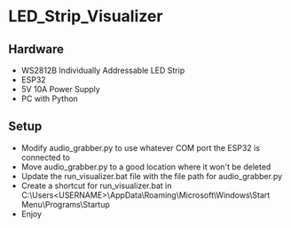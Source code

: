 # LED_Strip_Visualizer

## Hardware

* WS2812B Individually Addressable LED Strip
* ESP32
* 5V 10A Power Supply
* PC with Python



## Setup

* Modify audio_grabber.py to use whatever COM port the ESP32 is connected to
* Move audio_grabber.py to a good location where it won't be deleted
* Update the run_visualizer.bat file with the file path for audio_grabber.py
* Create a shortcut for run_visualizer.bat in C:\Users\<USERNAME>\AppData\Roaming\Microsoft\Windows\Start Menu\Programs\Startup
* Enjoy
